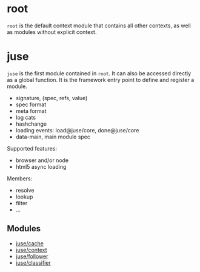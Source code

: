 # root

`root` is the default context module that contains all other contexts, as well as modules without explicit context.

# juse

`juse` is the first module contained in `root`. It can also be accessed directly as a global function. It is the framework entry point to define and register a module.

* signature, (spec, refs, value)
* spec format
* meta format
* log cats
* hashchange
* loading events: load@juse/core, done@juse/core
* data-main, main module spec

Supported features:
* browser and/or node
* html5 async loading

Members:
* resolve
* lookup
* filter
* ...

## Modules
* [juse/cache](juse/cache)
* [juse/context](juse/context)
* [juse/follower](juse/follower)
* [juse/classifier](juse/classifier)

